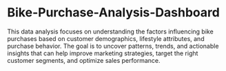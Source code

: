 # Bike-Purchase-Analysis-Dashboard
This data analysis focuses on understanding the factors influencing bike purchases based on customer demographics, lifestyle attributes, and purchase behavior. The goal is to uncover patterns, trends, and actionable insights that can help improve marketing strategies, target the right customer segments, and optimize sales performance.
